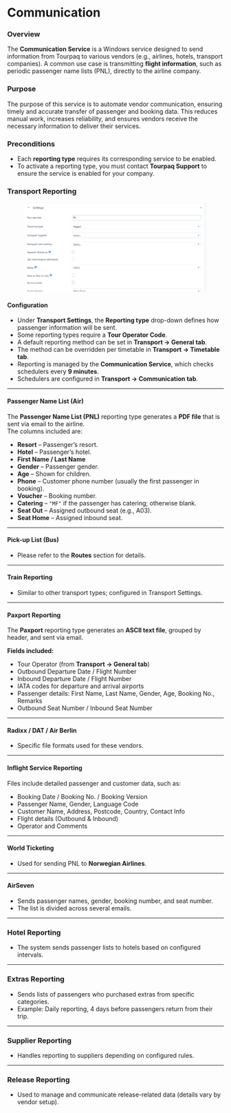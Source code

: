 # Communication

### Overview

The **Communication Service** is a Windows service designed to send information from Tourpaq to various vendors (e.g., airlines, hotels, transport companies). A common use case is transmitting **flight information**, such as periodic passenger name lists (PNL), directly to the airline company.

### Purpose

The purpose of this service is to automate vendor communication, ensuring timely and accurate transfer of passenger and booking data. This reduces manual work, increases reliability, and ensures vendors receive the necessary information to deliver their services.

### Preconditions

* Each **reporting type** requires its corresponding service to be enabled.
* To activate a reporting type, you must contact **Tourpaq Support** to ensure the service is enabled for your company.

### **Transport Reporting**

<figure><img src="../../.gitbook/assets/image (3) (1) (1) (1) (1) (1) (1) (1) (1) (1) (1) (1) (1) (1) (1) (1) (1) (1) (1) (1) (1) (1) (1) (1) (1) (1) (1) (1) (1) (1) (1) (1) (1) (1) (1).png" alt=""><figcaption></figcaption></figure>

#### Configuration

* Under **Transport Settings**, the **Reporting type** drop-down defines how passenger information will be sent.
* Some reporting types require a **Tour Operator Code**.
* A default reporting method can be set in **Transport → General tab**.
* The method can be overridden per timetable in **Transport → Timetable tab**.
* Reporting is managed by the **Communication Service**, which checks schedulers every **9 minutes**.
* Schedulers are configured in **Transport → Communication tab**.

***

#### Passenger Name List (Air)

The **Passenger Name List (PNL)** reporting type generates a **PDF file** that is sent via email to the airline.\
The columns included are:

* **Resort** – Passenger’s resort.
* **Hotel** – Passenger’s hotel.
* **First Name / Last Name**
* **Gender** – Passenger gender.
* **Age** – Shown for children.
* **Phone** – Customer phone number (usually the first passenger in booking).
* **Voucher** – Booking number.
* **Catering** – `"MF"` if the passenger has catering; otherwise blank.
* **Seat Out** – Assigned outbound seat (e.g., A03).
* **Seat Home** – Assigned inbound seat.

***

#### Pick-up List (Bus)

* Please refer to the **Routes** section for details.

***

#### Train Reporting

* Similar to other transport types; configured in Transport Settings.

***

#### Paxport Reporting

The **Paxport** reporting type generates an **ASCII text file**, grouped by header, and sent via email.

**Fields included:**

* Tour Operator (from **Transport → General tab**)
* Outbound Departure Date / Flight Number
* Inbound Departure Date / Flight Number
* IATA codes for departure and arrival airports
* Passenger details: First Name, Last Name, Gender, Age, Booking No., Remarks
* Outbound Seat Number / Inbound Seat Number

***

#### Radixx / DAT / Air Berlin

* Specific file formats used for these vendors.

***

#### Inflight Service Reporting

Files include detailed passenger and customer data, such as:

* Booking Date / Booking No. / Booking Version
* Passenger Name, Gender, Language Code
* Customer Name, Address, Postcode, Country, Contact Info
* Flight details (Outbound & Inbound)
* Operator and Comments

***

#### World Ticketing

* Used for sending PNL to **Norwegian Airlines**.

***

#### AirSeven

* Sends passenger names, gender, booking number, and seat number.
* The list is divided across several emails.

***

### Hotel Reporting

* The system sends passenger lists to hotels based on configured intervals.

***

### Extras Reporting

* Sends lists of passengers who purchased extras from specific categories.
* Example: Daily reporting, 4 days before passengers return from their trip.

***

### Supplier Reporting

* Handles reporting to suppliers depending on configured rules.

***

### Release Reporting

* Used to manage and communicate release-related data (details vary by vendor setup).
